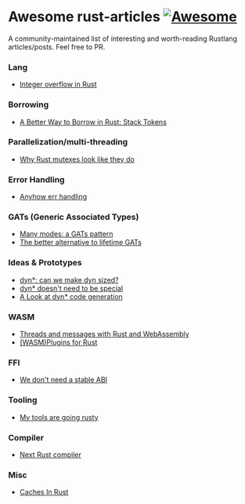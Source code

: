# Awesome rust-articles [![Awesome](https://cdn.rawgit.com/sindresorhus/awesome/d7305f38d29fed78fa85652e3a63e154dd8e8829/media/badge.svg)](https://github.com/sindresorhus/awesome)

A community-maintained list of interesting and worth-reading Rustlang articles/posts.
Feel free to PR.


### Lang
- [Integer overflow in Rust](https://bmoxb.io/2023/01/28/integer-overflow-in-rust.html)
### Borrowing
- [A Better Way to Borrow in Rust: Stack Tokens](https://lucumr.pocoo.org/2022/11/23/stack-tokens/)

### Parallelization/multi-threading
- [Why Rust mutexes look like they do](http://cliffle.com/blog/rust-mutexes/)

### Error Handling
- [Anyhow err handling](https://antoinerr.github.io/blog-website/2023/01/28/rust-anyhow.html)

### GATs (Generic Associated Types)
- [Many modes: a GATs pattern](https://smallcultfollowing.com/babysteps/blog/2022/06/27/many-modes-a-gats-pattern/#many-modes-a-gats-pattern)
- [The better alternative to lifetime GATs](https://sabrinajewson.org/blog/the-better-alternative-to-lifetime-gats)

### Ideas & Prototypes
- [dyn*: can we make dyn sized?](https://smallcultfollowing.com/babysteps//blog/2022/03/29/dyn-can-we-make-dyn-sized/)
- [dyn* doesn't need to be special](https://getpocket.com/read/3592101352)
- [A Look at dyn* code generation](https://blog.theincredibleholk.org/blog/2022/12/12/dyn-star-codegen/)

### WASM
- [Threads and messages with Rust and WebAssembly](https://www.eventhelix.com/rust/rust-to-assembly-arrays-option-box/)
- [(WASM)Plugins for Rust](https://reorchestrate.com/posts/plugins-for-rust/)

### FFI
- [We don't need a stable ABI](https://blaz.is/blog/post/we-dont-need-a-stable-abi/)

### Tooling
- [My tools are going rusty](https://ellie.wtf/my-tools-are-pretty-rusty/)

### Compiler
- [Next Rust compiler](https://matklad.github.io/2023/01/25/next-rust-compiler.html)

### Misc
- [Caches In Rust](https://matklad.github.io/2022/06/11/caches-in-rust.html)